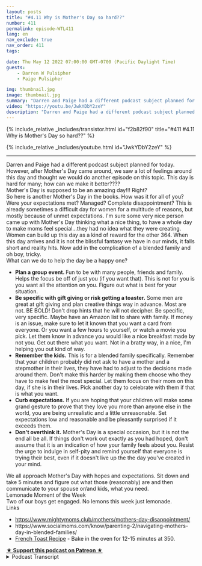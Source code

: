 ```yaml
---
layout: posts
title: "#4.11 Why is Mother's Day so hard??"
number: 411
permalink: episode-WTL411
lang: en
nav_exclude: true
nav_order: 411
tags:

date: Thu May 12 2022 07:00:00 GMT-0700 (Pacific Daylight Time)
guests:
    - Darren W Pulsipher
    - Paige Pulsipher

img: thumbnail.jpg
image: thumbnail.jpg
summary: "Darren and Paige had a different podcast subject planned for today. However, after Mother's Day came around, we saw a lot of feelings around this day and thought we would do another episode on this topic. This day is hard for many; how can we make it better????"
video: "https://youtu.be/JwkYDbY2zeY"
description: "Darren and Paige had a different podcast subject planned for today. However, after Mother's Day came around, we saw a lot of feelings around this day and thought we would do another episode on this topic. This day is hard for many; how can we make it better????"
---
```


<div>
{% include_relative _includes/transistor.html id="f2b82f90" title="#411 #4.11 Why is Mother's Day so hard??" %}

{% include_relative _includes/youtube.html id="JwkYDbY2zeY" %}
</div>

---

<html><head></head><body><div>Darren and Paige had a different podcast subject planned for today. However, after Mother's Day came around, we saw a lot of feelings around this day and thought we would do another episode on this topic. This day is hard for many; how can we make it better????</div><div>Mother's Day is supposed to be an amazing day!!! Right?</div><div>So here is another Mother's Day in the books. How was it for all of you? Were your expectations met? Managed? Complete disappointment? This is already sometimes a difficult day for women for a multitude of reasons, but mostly because of unmet expectations. I'm sure some very nice person came up with Mother's Day thinking what a nice thing, to have a whole day to make moms feel special...they had no idea what they were creating. Women can build up this day as a kind of reward for the other 364. When this day arrives and it is not the blissful fantasy we have in our minds, it falls short and reality hits. Now add in the complication of a blended family and oh boy, tricky.</div><div>What can we do to help the day be a happy one?</div><ul><li><strong>Plan a group event. </strong>Fun to be with many people, friends and family. Helps the focus be off of just you (if you want that). This is not for you is you want all the attention on you. Figure out what is best for your situation.</li><li><strong>Be specific with gift giving or risk getting a toaster.</strong> Some men are great at gift giving and plan creative things way in advance. Most are not. BE BOLD! Don't drop hints that he will not decipher. Be specific, very specific. Maybe have an Amazon list to share with family. If money is an issue, make sure to let it known that you want a card from everyone. Or you want a few hours to yourself, or watch a movie you pick. Let them know in advance you would like a nice breakfast made by not you. Get out there what you want. Not in a bratty way, in a nice, I'm helping you out kind of way.</li><li><strong>Remember the kids.</strong> This is for a blended family specifically. Remember that your children probably did not ask to have a mother and a stepmother in their lives, they have had to adjust to the decisions made around them. Don't make this harder by making them choose who they have to make feel the most special. Let them focus on their mom on this day, if she is in their lives. Pick another day to celebrate with them if that is what you want.&nbsp;</li><li><strong>Curb expectations.</strong> If you are hoping that your children will make some grand gesture to prove that they love you more than anyone else in the world, you are being unrealistic and a little unreasonable. Set expectations low and reasonable and be pleasantly surprised if it exceeds them.</li><li><strong>Don't overthink it.</strong> Mother's Day is a special occasion, but it is not the end all be all. If things don't work out exactly as you had hoped, don't assume that it is an indication of how your family feels about you. Resist the urge to indulge in self-pity and remind yourself that everyone is trying their best, even if it doesn't live up the the day you've created in your mind.&nbsp;</li></ul><div>We all approach Mother's Day with hopes and expectations. Sit down and take 5 minutes and figure out what those (reasonably) are and then communicate to your spouse or/and kids, what you need.&nbsp;</div><div>Lemonade Moment of the Week</div><div>Two of our boys get engaged. No lemons this week just lemonade.</div><div>Links</div><ul><li><a href="https://www.mightymoms.club/mothers/mothers-day-disappointment/">https://www.mightymoms.club/mothers/mothers-day-disappointment/</a></li><li>https://www.socialmoms.com/know/parenting-2/navigating-mothers-day-in-blended-families/</li><li><a href="https://tastesbetterfromscratch.com/crunchy-french-toast/">French Toast Recipe</a> - Bake in the oven for 12-15 minutes at 350.</li></ul>
<strong>
  <a href="https://www.patreon.com/wheresthelemonade" target="_donate" rel="payment" title="★ Support this podcast on Patreon ★">★ Support this podcast on Patreon ★</a>
</strong></body></html>

<details>
<summary> Podcast Transcript </summary>

<p></p>

</details>
